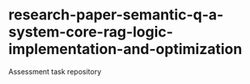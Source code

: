 # research-paper-semantic-q-a-system-core-rag-logic-implementation-and-optimization
Assessment task repository
